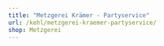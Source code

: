 ```yaml
---
title: "Metzgerei Krämer - Partyservice"
url: /kehl/metzgerei-kraemer-partyservice/
shop: Metzgerei
---
```

